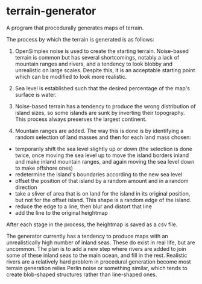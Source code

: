 # terrain-generator
A program that procedurally generates maps of terrain.

The process by which the terrain is generated is as follows:

1) OpenSimplex noise is used to create the starting terrain. Noise-based terrain is common but has several shortcomings, notably a lack of mountain ranges and rivers, and a tendency to look blobby and unrealistic on large scales. Despite this, it is an acceptable starting point which can be modified to look more realistic.

2) Sea level is established such that the desired percentage of the map's surface is water.

3) Noise-based terrain has a tendency to produce the wrong distribution of island sizes, so some islands are sunk by inverting their topography. This process always preserves the largest continent.

4) Mountain ranges are added. The way this is done is by identifying a random selection of land masses and then for each land mass chosen:
  - temporarily shift the sea level slightly up or down (the selection is done twice, once moving the sea level up to move the island borders inland and make inland mountain ranges, and again moving the sea level down to make offshore ones)
  - redetermine the island's boundaries according to the new sea level
  - offset the position of that island by a random amount and in a random direction
  - take a sliver of area that is on land for the island in its original position, but not for the offset island. This shape is a random edge of the island.
  - reduce the edge to a line, then blur and distort that line
  - add the line to the original heightmap

After each stage in the process, the heightmap is saved as a csv file.

The generator currently has a tendency to produce maps with an unrealistically high number of inland seas. These do exist in real life, but are uncommon. The plan is to add a new step where rivers are added to join some of these inland seas to the main ocean, and fill in the rest. Realistic rivers are a relatively hard problem in procedural generation become most terrain generation relies Perlin noise or something similar, which tends to create blob-shaped structures rather than line-shaped ones.
